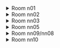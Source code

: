 <details> 
<summary> Room n01 </summary>
Hyper-bhop into the room and release directional inputs upon entering the reverse field

![gif](https://github.com/kaizobuzz/gal-lery-collab-strat-doc/blob/main/levels/reverse_unreversed/images/RU_n01.webp)
</details>

<details>
<summary> Room nn02 </summary>
Down-right after the reverse wavedash and hyper off the crumble block to make it to the last bubble

![gif](https://github.com/kaizobuzz/gal-lery-collab-strat-doc/blob/main/levels/reverse_unreversed/images/RU_nn02.webp)
</details>

<details>
<summary> Room nn03 </summary>
Dash right into the spring and immediately hold left, dash into the bubble and then dash down-left, up, down to exit the room

![gif](https://github.com/kaizobuzz/gal-lery-collab-strat-doc/blob/main/levels/reverse_unreversed/images/RU_nn03.webp)
</details>

<details>
<summary> Room nn05 </summary>
Buffer updash out of the bubble to hit the final spring earlier

![gif](https://github.com/kaizobuzz/gal-lery-collab-strat-doc/blob/main/levels/reverse_unreversed/images/RU_nn05.webp)
</details>

<details>
<summary> Room nn09/nn08 </summary>
Ultra into the room and buffer a down-left dash to hit the first spring early. At the end, input a down-dash below the spring to hit it early

![gif](https://github.com/kaizobuzz/gal-lery-collab-strat-doc/blob/main/levels/reverse_unreversed/images/RU_nn09_08.webp)
</details>

<details> 
<summary> Room nn10 </summary>
1f upright dash at the end of the room, to hit this spring early, works as a demo or a normal dash. Most likely not worthwhile to pause but saves about 1.3 seconds unpaused

![gif](https://github.com/kaizobuzz/gal-lery-collab-strat-doc/blob/main/levels/reverse_unreversed/images/RU_nn10.webp)
</details>
